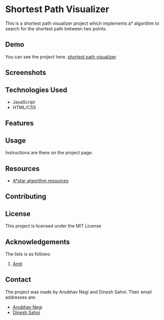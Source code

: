 # Shortest Path Visualizer 

This is a shortest path visualizer project which implements a* algorithm to search for the shortest path between two points. 

## Demo

You can see the project here. [shortest path visualizer](https://shortest-path-vizualizer.vercel.app/)

## Screenshots

<!-- [If you have any screenshots or visual examples of your visualizer in action, include them here.] -->

## Technologies Used

<!-- [List the technologies or libraries you used to develop your visualizer. For example:] -->

-   JavaScript
-   HTML/CSS

## Features

<!-- -   [List the key features of your visualizer]
-   [Explain any unique or standout features] -->

## Usage

Instructions are there on the project page.

<!-- ## Installation

[If your visualizer requires installation or setup steps, outline them here. For example, if it requires specific dependencies or packages to be installed.]

1.  Clone the repository:
    
    bashCopy code
    
    `git clone [repository_url]`
    
2.  Open the project in your preferred code editor.
    
3.  Open `index.html` in a web browser.
     -->

## Resources

<!-- [List the resources you used or referenced while developing your visualizer. This could include blog posts, tutorials, documentation, or any other relevant sources.] -->

-   [A*star algorithm resources](http://theory.stanford.edu/~amitp/GameProgramming/AStarComparison.html#the-a-star-algorithm)


## Contributing

<!-- [If you would like to encourage others to contribute to your project, provide guidelines on how they can do so.] -->

## License
This project is licensed under the MIT License

## Acknowledgements

The lists is as follows:
1. [Amit](https://www.redblobgames.com/)


## Contact

The project was made by Anubhav Negi and Dinesh Sahni. Their email addresses are:
-   [Anubhav Negi](mailto:anubhavnegi54@gmail.com)
-   [Dinesh Sahni](mailto:dineshsahni6@gmail.com)

